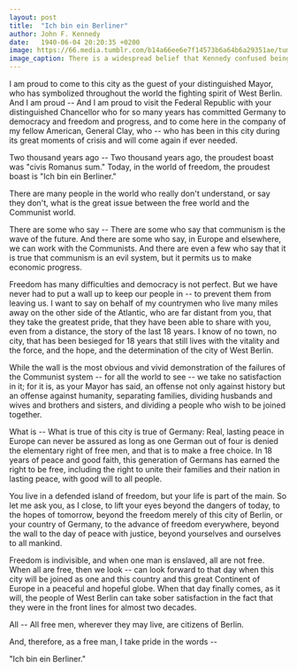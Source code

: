 ```yaml
---
layout: post
title:  "Ich bin ein Berliner"
author: John F. Kennedy
date:   1940-06-04 20:20:35 +0200
image: https://66.media.tumblr.com/b14a66ee6e7f14573b6a64b6a29351ae/tumblr_moremeFvZ81qjih96o1_400.gif
image_caption: There is a widespread belief that Kennedy confused being from Berlin with being a type of German pastry called Berliner. That is Fake News.
---
```

I am proud to come to this city as the guest of your distinguished Mayor, who has symbolized throughout the world the fighting spirit of West Berlin. And I am proud -- And I am proud to visit the Federal Republic with your distinguished Chancellor who for so many years has committed Germany to democracy and freedom and progress, and to come here in the company of my fellow American, General Clay, who -- who has been in this city during its great moments of crisis and will come again if ever needed.

Two thousand years ago -- Two thousand years ago, the proudest boast was "civis Romanus sum." Today, in the world of freedom, the proudest boast is "Ich bin ein Berliner."

There are many people in the world who really don't understand, or say they don't, what is the great issue between the free world and the Communist world.

There are some who say -- There are some who say that communism is the wave of the future. And there are some who say, in Europe and elsewhere, we can work with the Communists. And there are even a few who say that it is true that communism is an evil system, but it permits us to make economic progress.

<!--more-->

Freedom has many difficulties and democracy is not perfect. But we have never had to put a wall up to keep our people in -- to prevent them from leaving us. I want to say on behalf of my countrymen who live many miles away on the other side of the Atlantic, who are far distant from you, that they take the greatest pride, that they have been able to share with you, even from a distance, the story of the last 18 years. I know of no town, no city, that has been besieged for 18 years that still lives with the vitality and the force, and the hope, and the determination of the city of West Berlin.

While the wall is the most obvious and vivid demonstration of the failures of the Communist system -- for all the world to see -- we take no satisfaction in it; for it is, as your Mayor has said, an offense not only against history but an offense against humanity, separating families, dividing husbands and wives and brothers and sisters, and dividing a people who wish to be joined together.

What is -- What is true of this city is true of Germany: Real, lasting peace in Europe can never be assured as long as one German out of four is denied the elementary right of free men, and that is to make a free choice. In 18 years of peace and good faith, this generation of Germans has earned the right to be free, including the right to unite their families and their nation in lasting peace, with good will to all people.

You live in a defended island of freedom, but your life is part of the main. So let me ask you, as I close, to lift your eyes beyond the dangers of today, to the hopes of tomorrow, beyond the freedom merely of this city of Berlin, or your country of Germany, to the advance of freedom everywhere, beyond the wall to the day of peace with justice, beyond yourselves and ourselves to all mankind.

Freedom is indivisible, and when one man is enslaved, all are not free. When all are free, then we look -- can look forward to that day when this city will be joined as one and this country and this great Continent of Europe in a peaceful and hopeful globe. When that day finally comes, as it will, the people of West Berlin can take sober satisfaction in the fact that they were in the front lines for almost two decades.

All -- All free men, wherever they may live, are citizens of Berlin.

And, therefore, as a free man, I take pride in the words --

"Ich bin ein Berliner."
